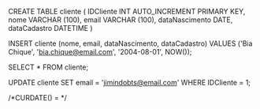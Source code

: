 CREATE TABLE cliente (
	IDCliente INT AUTO_INCREMENT PRIMARY KEY,
    nome VARCHAR (100),
    email VARCHAR (100),
    dataNascimento DATE,
    dataCadastro DATETIME
)

INSERT cliente (nome, email, dataNascimento, dataCadastro)
VALUES ('Bia Chique', 'bia.chique@email.com', '2004-08-01', NOW());

SELECT * FROM cliente;

UPDATE cliente
SET email = 'jimindobts@email.com' WHERE IDCliente = 1;

/*CURDATE() = */